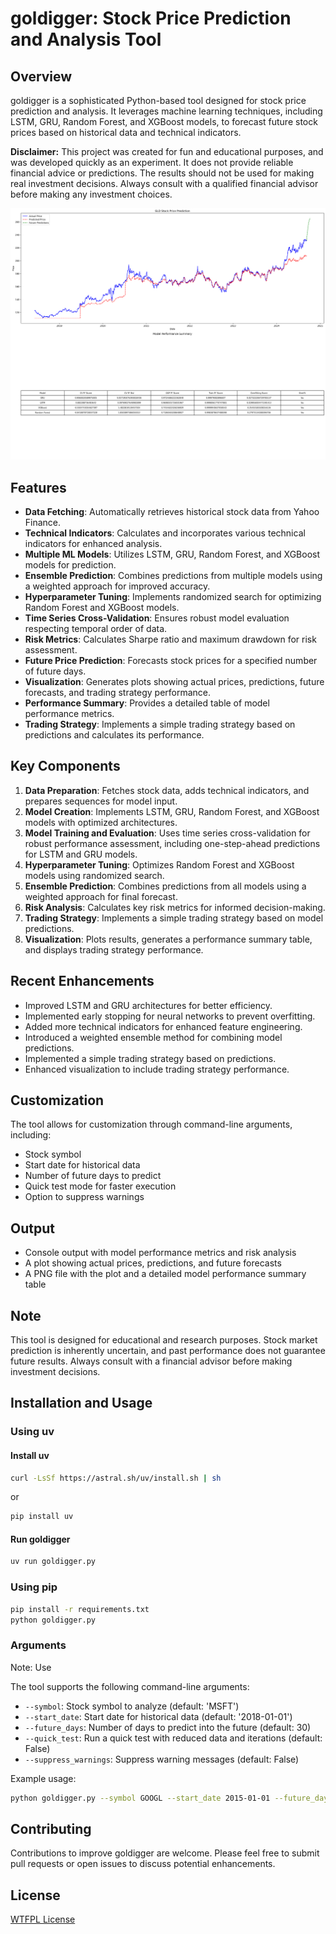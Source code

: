 # goldigger: Stock Price Prediction and Analysis Tool

## Overview

goldigger is a sophisticated Python-based tool designed for stock price prediction and analysis. It leverages machine learning techniques, including LSTM, GRU, Random Forest, and XGBoost models, to forecast future stock prices based on historical data and technical indicators.

**Disclaimer:** This project was created for fun and educational purposes, and was developed quickly as an experiment. It does not provide reliable financial advice or predictions. The results should not be used for making real investment decisions. Always consult with a qualified financial advisor before making any investment choices.


![Example Screenshot](example.jpg)

## Features


- **Data Fetching**: Automatically retrieves historical stock data from Yahoo Finance.
- **Technical Indicators**: Calculates and incorporates various technical indicators for enhanced analysis.
- **Multiple ML Models**: Utilizes LSTM, GRU, Random Forest, and XGBoost models for prediction.
- **Ensemble Prediction**: Combines predictions from multiple models using a weighted approach for improved accuracy.
- **Hyperparameter Tuning**: Implements randomized search for optimizing Random Forest and XGBoost models.
- **Time Series Cross-Validation**: Ensures robust model evaluation respecting temporal order of data.
- **Risk Metrics**: Calculates Sharpe ratio and maximum drawdown for risk assessment.
- **Future Price Prediction**: Forecasts stock prices for a specified number of future days.
- **Visualization**: Generates plots showing actual prices, predictions, future forecasts, and trading strategy performance.
- **Performance Summary**: Provides a detailed table of model performance metrics.
- **Trading Strategy**: Implements a simple trading strategy based on predictions and calculates its performance.


## Key Components

1. **Data Preparation**: Fetches stock data, adds technical indicators, and prepares sequences for model input.
2. **Model Creation**: Implements LSTM, GRU, Random Forest, and XGBoost models with optimized architectures.
3. **Model Training and Evaluation**: Uses time series cross-validation for robust performance assessment, including one-step-ahead predictions for LSTM and GRU models.
4. **Hyperparameter Tuning**: Optimizes Random Forest and XGBoost models using randomized search.
5. **Ensemble Prediction**: Combines predictions from all models using a weighted approach for final forecast.
6. **Risk Analysis**: Calculates key risk metrics for informed decision-making.
7. **Trading Strategy**: Implements a simple trading strategy based on model predictions.
8. **Visualization**: Plots results, generates a performance summary table, and displays trading strategy performance.

## Recent Enhancements

- Improved LSTM and GRU architectures for better efficiency.
- Implemented early stopping for neural networks to prevent overfitting.
- Added more technical indicators for enhanced feature engineering.
- Introduced a weighted ensemble method for combining model predictions.
- Implemented a simple trading strategy based on predictions.
- Enhanced visualization to include trading strategy performance.


## Customization

The tool allows for customization through command-line arguments, including:
- Stock symbol
- Start date for historical data
- Number of future days to predict
- Quick test mode for faster execution
- Option to suppress warnings

## Output

- Console output with model performance metrics and risk analysis
- A plot showing actual prices, predictions, and future forecasts
- A PNG file with the plot and a detailed model performance summary table

## Note

This tool is designed for educational and research purposes. Stock market prediction is inherently uncertain, and past performance does not guarantee future results. Always consult with a financial advisor before making investment decisions.

## Installation and Usage

### Using uv

#### Install uv

```bash
curl -LsSf https://astral.sh/uv/install.sh | sh
``` 
or

```bash
pip install uv
```

#### Run goldigger

```bash
uv run goldigger.py
```

### Using pip

```bash
pip install -r requirements.txt
python goldigger.py
```

### Arguments

Note: Use 

The tool supports the following command-line arguments:

- `--symbol`: Stock symbol to analyze (default: 'MSFT')
- `--start_date`: Start date for historical data (default: '2018-01-01')
- `--future_days`: Number of days to predict into the future (default: 30)
- `--quick_test`: Run a quick test with reduced data and iterations (default: False)
- `--suppress_warnings`: Suppress warning messages (default: False)

Example usage:

```bash
python goldigger.py --symbol GOOGL --start_date 2015-01-01 --future_days 60 --quick_test
```

## Contributing

Contributions to improve goldigger are welcome. Please feel free to submit pull requests or open issues to discuss potential enhancements.

## License

[WTFPL License](LICENSE.md)
